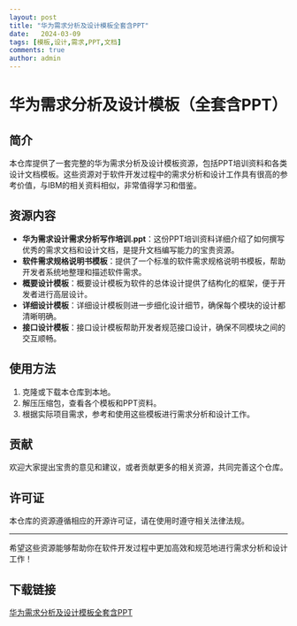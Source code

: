 ```yaml
---
layout: post
title: "华为需求分析及设计模板全套含PPT"
date:   2024-03-09
tags: [模板,设计,需求,PPT,文档]
comments: true
author: admin
---
```

# 华为需求分析及设计模板（全套含PPT）

## 简介
本仓库提供了一套完整的华为需求分析及设计模板资源，包括PPT培训资料和各类设计文档模板。这些资源对于软件开发过程中的需求分析和设计工作具有很高的参考价值，与IBM的相关资料相似，非常值得学习和借鉴。

## 资源内容
- **华为需求设计需求分析写作培训.ppt**：这份PPT培训资料详细介绍了如何撰写优秀的需求文档和设计文档，是提升文档编写能力的宝贵资源。
- **软件需求规格说明书模板**：提供了一个标准的软件需求规格说明书模板，帮助开发者系统地整理和描述软件需求。
- **概要设计模板**：概要设计模板为软件的总体设计提供了结构化的框架，便于开发者进行高层设计。
- **详细设计模板**：详细设计模板则进一步细化设计细节，确保每个模块的设计都清晰明确。
- **接口设计模板**：接口设计模板帮助开发者规范接口设计，确保不同模块之间的交互顺畅。

## 使用方法
1. 克隆或下载本仓库到本地。
2. 解压压缩包，查看各个模板和PPT资料。
3. 根据实际项目需求，参考和使用这些模板进行需求分析和设计工作。

## 贡献
欢迎大家提出宝贵的意见和建议，或者贡献更多的相关资源，共同完善这个仓库。

## 许可证
本仓库的资源遵循相应的开源许可证，请在使用时遵守相关法律法规。

---

希望这些资源能够帮助你在软件开发过程中更加高效和规范地进行需求分析和设计工作！

## 下载链接

[华为需求分析及设计模板全套含PPT](https://pan.quark.cn/s/9c637d92796f)